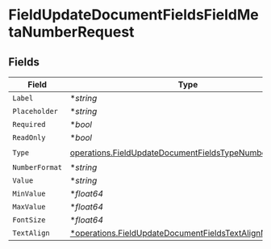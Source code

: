 # FieldUpdateDocumentFieldsFieldMetaNumberRequest


## Fields

| Field                                                                                                                            | Type                                                                                                                             | Required                                                                                                                         | Description                                                                                                                      |
| -------------------------------------------------------------------------------------------------------------------------------- | -------------------------------------------------------------------------------------------------------------------------------- | -------------------------------------------------------------------------------------------------------------------------------- | -------------------------------------------------------------------------------------------------------------------------------- |
| `Label`                                                                                                                          | **string*                                                                                                                        | :heavy_minus_sign:                                                                                                               | N/A                                                                                                                              |
| `Placeholder`                                                                                                                    | **string*                                                                                                                        | :heavy_minus_sign:                                                                                                               | N/A                                                                                                                              |
| `Required`                                                                                                                       | **bool*                                                                                                                          | :heavy_minus_sign:                                                                                                               | N/A                                                                                                                              |
| `ReadOnly`                                                                                                                       | **bool*                                                                                                                          | :heavy_minus_sign:                                                                                                               | N/A                                                                                                                              |
| `Type`                                                                                                                           | [operations.FieldUpdateDocumentFieldsTypeNumberRequest2](../../models/operations/fieldupdatedocumentfieldstypenumberrequest2.md) | :heavy_check_mark:                                                                                                               | N/A                                                                                                                              |
| `NumberFormat`                                                                                                                   | **string*                                                                                                                        | :heavy_minus_sign:                                                                                                               | N/A                                                                                                                              |
| `Value`                                                                                                                          | **string*                                                                                                                        | :heavy_minus_sign:                                                                                                               | N/A                                                                                                                              |
| `MinValue`                                                                                                                       | **float64*                                                                                                                       | :heavy_minus_sign:                                                                                                               | N/A                                                                                                                              |
| `MaxValue`                                                                                                                       | **float64*                                                                                                                       | :heavy_minus_sign:                                                                                                               | N/A                                                                                                                              |
| `FontSize`                                                                                                                       | **float64*                                                                                                                       | :heavy_minus_sign:                                                                                                               | N/A                                                                                                                              |
| `TextAlign`                                                                                                                      | [*operations.FieldUpdateDocumentFieldsTextAlignNumber](../../models/operations/fieldupdatedocumentfieldstextalignnumber.md)      | :heavy_minus_sign:                                                                                                               | N/A                                                                                                                              |